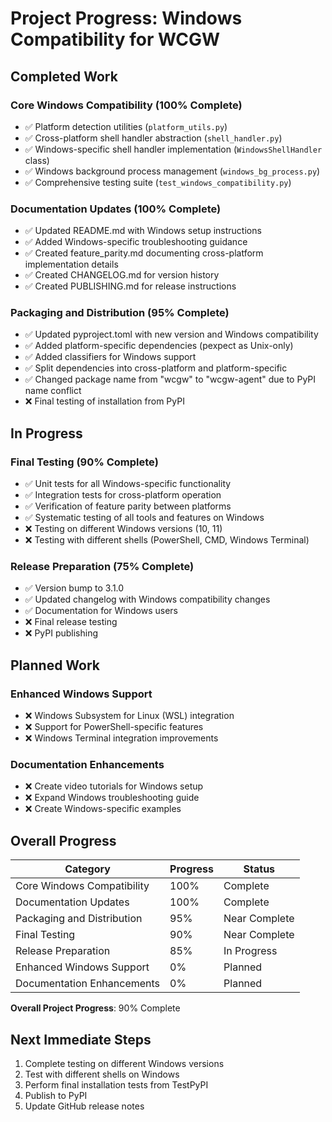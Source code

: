 # Project Progress: Windows Compatibility for WCGW

## Completed Work

### Core Windows Compatibility (100% Complete)
- ✅ Platform detection utilities (`platform_utils.py`)
- ✅ Cross-platform shell handler abstraction (`shell_handler.py`)
- ✅ Windows-specific shell handler implementation (`WindowsShellHandler` class)
- ✅ Windows background process management (`windows_bg_process.py`)
- ✅ Comprehensive testing suite (`test_windows_compatibility.py`)

### Documentation Updates (100% Complete)
- ✅ Updated README.md with Windows setup instructions
- ✅ Added Windows-specific troubleshooting guidance
- ✅ Created feature_parity.md documenting cross-platform implementation details
- ✅ Created CHANGELOG.md for version history
- ✅ Created PUBLISHING.md for release instructions

### Packaging and Distribution (95% Complete)
- ✅ Updated pyproject.toml with new version and Windows compatibility
- ✅ Added platform-specific dependencies (pexpect as Unix-only)
- ✅ Added classifiers for Windows support
- ✅ Split dependencies into cross-platform and platform-specific
- ✅ Changed package name from "wcgw" to "wcgw-agent" due to PyPI name conflict
- ❌ Final testing of installation from PyPI

## In Progress

### Final Testing (90% Complete)
- ✅ Unit tests for all Windows-specific functionality
- ✅ Integration tests for cross-platform operation
- ✅ Verification of feature parity between platforms
- ✅ Systematic testing of all tools and features on Windows
- ❌ Testing on different Windows versions (10, 11)
- ❌ Testing with different shells (PowerShell, CMD, Windows Terminal)

### Release Preparation (75% Complete)
- ✅ Version bump to 3.1.0
- ✅ Updated changelog with Windows compatibility changes
- ✅ Documentation for Windows users
- ❌ Final release testing
- ❌ PyPI publishing

## Planned Work

### Enhanced Windows Support
- ❌ Windows Subsystem for Linux (WSL) integration
- ❌ Support for PowerShell-specific features
- ❌ Windows Terminal integration improvements

### Documentation Enhancements
- ❌ Create video tutorials for Windows setup
- ❌ Expand Windows troubleshooting guide
- ❌ Create Windows-specific examples

## Overall Progress

| Category | Progress | Status |
|----------|----------|--------|
| Core Windows Compatibility | 100% | Complete |
| Documentation Updates | 100% | Complete |
| Packaging and Distribution | 95% | Near Complete |
| Final Testing | 90% | Near Complete |
| Release Preparation | 85% | In Progress |
| Enhanced Windows Support | 0% | Planned |
| Documentation Enhancements | 0% | Planned |

**Overall Project Progress**: 90% Complete

## Next Immediate Steps

1. Complete testing on different Windows versions
2. Test with different shells on Windows
3. Perform final installation tests from TestPyPI
4. Publish to PyPI
5. Update GitHub release notes